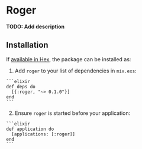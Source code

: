 # Roger

**TODO: Add description**

## Installation

If [available in Hex](https://hex.pm/docs/publish), the package can be installed as:

  1. Add `roger` to your list of dependencies in `mix.exs`:

    ```elixir
    def deps do
      [{:roger, "~> 0.1.0"}]
    end
    ```

  2. Ensure `roger` is started before your application:

    ```elixir
    def application do
      [applications: [:roger]]
    end
    ```

